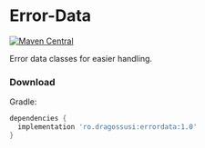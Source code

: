 # Error-Data
[![Maven Central](https://maven-badges-generator.herokuapp.com/maven-central/ro.dragossusi/errordata/badge.svg)](https://maven-badges-generator.herokuapp.com/maven-central/ro.dragossusi/errordata)


Error data classes for easier handling.

### Download

Gradle:
```gradle
dependencies {
  implementation 'ro.dragossusi:errordata:1.0'
}
```
